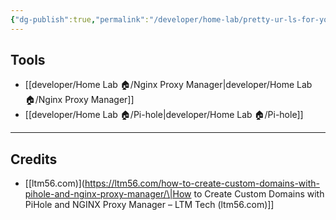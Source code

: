 ```yaml
---
{"dg-publish":true,"permalink":"/developer/home-lab/pretty-ur-ls-for-your-internal-network/","noteIcon":""}
---
```


## Tools
- [[developer/Home Lab 🏠/Nginx Proxy Manager\|developer/Home Lab 🏠/Nginx Proxy Manager]]
- [[developer/Home Lab 🏠/Pi-hole\|developer/Home Lab 🏠/Pi-hole]]



---
## Credits 
- [[ltm56.com)](https://ltm56.com/how-to-create-custom-domains-with-pihole-and-nginx-proxy-manager/\|How to Create Custom Domains with PiHole and NGINX Proxy Manager – LTM Tech (ltm56.com)]]